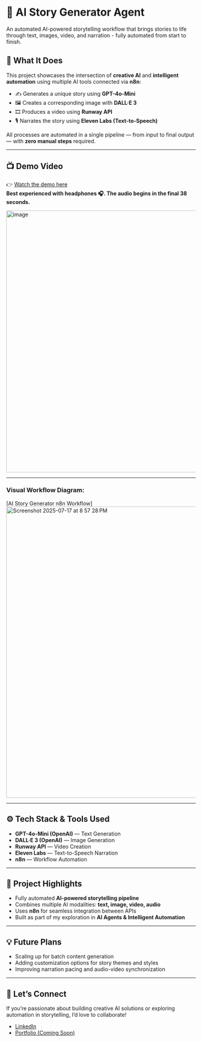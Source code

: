 # 🎨 AI Story Generator Agent

An automated AI-powered storytelling workflow that brings stories to life through text, images, video, and narration - fully automated from start to finish.

## 🎯 What It Does

This project showcases the intersection of **creative AI** and **intelligent automation** using multiple AI tools connected via **n8n**:

- ✍️ Generates a unique story using **GPT-4o-Mini**
- 🖼️ Creates a corresponding image with **DALL·E 3**
- 🎞️ Produces a video using **Runway API**
- 🎙️ Narrates the story using **Eleven Labs (Text-to-Speech)**

All processes are automated in a single pipeline — from input to final output — with **zero manual steps** required.

---

## 📺 Demo Video

👉 [Watch the demo here](https://youtu.be/GJ0A__pERvA)  
**Best experienced with headphones 🎧. The audio begins in the final 38 seconds.**

<img width="1172" height="696" alt="image" src="https://github.com/user-attachments/assets/d53dee7b-64f3-40a6-8094-0a7bac3b1c69" />



---

### Visual Workflow Diagram:

[AI Story Generator n8n Workflow] 
<img width="2272" height="774" alt="Screenshot 2025-07-17 at 8 57 28 PM" src="https://github.com/user-attachments/assets/a255fbc5-fb07-4e75-a4ca-64b08922aebd" />




---

## ⚙️ Tech Stack & Tools Used

- **GPT-4o-Mini (OpenAI)** — Text Generation  
- **DALL·E 3 (OpenAI)** — Image Generation  
- **Runway API** — Video Creation  
- **Eleven Labs** — Text-to-Speech Narration  
- **n8n** — Workflow Automation

---

## 🚀 Project Highlights

- Fully automated **AI-powered storytelling pipeline**
- Combines multiple AI modalities: **text, image, video, audio**
- Uses **n8n** for seamless integration between APIs
- Built as part of my exploration in **AI Agents & Intelligent Automation**

---

## 💡 Future Plans

- Scaling up for batch content generation  
- Adding customization options for story themes and styles  
- Improving narration pacing and audio-video synchronization  

---

## 🤝 Let’s Connect

If you’re passionate about building creative AI solutions or exploring automation in storytelling, I’d love to collaborate!

- [LinkedIn](https://www.linkedin.com/in/sushmitha-vijayakumar/)
- [Portfolio (Coming Soon)](https://your-portfolio-link.com)


